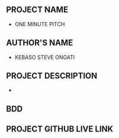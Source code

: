 ## PROJECT NAME

- ONE MINUTE PITCH

## AUTHOR'S NAME

- KEBASO STEVE ONGATI 

## PROJECT DESCRIPTION

- 

## BDD

## PROJECT GITHUB LIVE LINK
